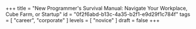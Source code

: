 +++
title = "New Programmer's Survival Manual: Navigate Your Workplace, Cube Farm, or Startup"
id = "0f2f6abd-b13c-4a35-b2f1-e9d29f1c784f"
tags = [ "career", "corporate" ]
levels = [ "novice" ]
draft = false
+++
